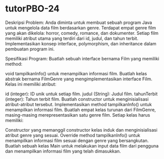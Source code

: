 # tutorPBO-24
Deskripsi Problem:
Anda diminta untuk membuat sebuah program Java untuk mengelola data film berdasarkan genre. Terdapat empat genre film yang akan dikelola: horror, comedy, romance, dan dokumenter. Setiap film memiliki atribut utama yang terdiri dari id, judul, dan tahun terbit. Implementasikan konsep interface, polymorphism, dan inheritance dalam pembuatan program ini.

Spesifikasi Program:
Buatlah sebuah interface bernama Film yang memiliki method:

void tampilkanInfo() untuk menampilkan informasi film.
Buatlah kelas abstrak bernama FilmGenre yang mengimplementasikan interface Film. Kelas ini memiliki atribut:

id (integer): ID unik untuk setiap film.
judul (String): Judul film.
tahunTerbit (integer): Tahun terbit film.
Buatlah constructor untuk menginisialisasi atribut-atribut tersebut.
Implementasikan method tampilkanInfo() untuk menampilkan informasi film.
Buatlah empat kelas turunan dari FilmGenre, masing-masing merepresentasikan satu genre film. Setiap kelas harus memiliki:

Constructor yang memanggil constructor kelas induk dan menginisialisasi atribut genre yang sesuai.
Override method tampilkanInfo() untuk menampilkan informasi film sesuai dengan genre yang bersangkutan.
Buatlah sebuah kelas Main untuk melakukan input data film dari pengguna dan menampilkan informasi film yang telah dimasukkan.